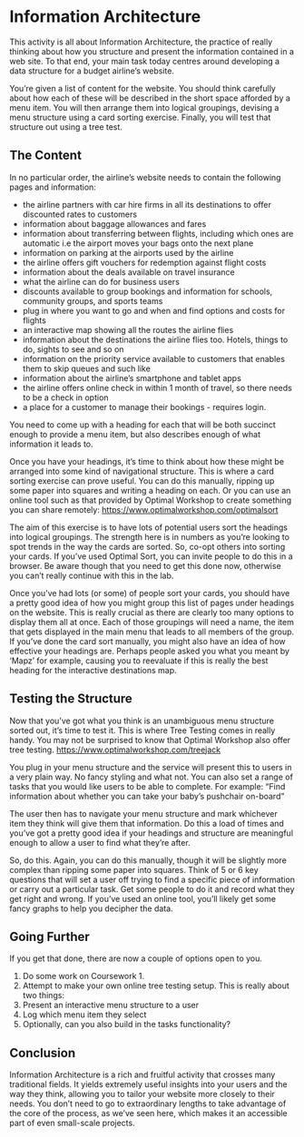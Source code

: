 # Information Architecture

This activity is all about Information Architecture, the practice of really thinking about how you structure and present the information contained in a web site. To that end, your main task today centres around developing a data structure for a budget airline’s website.

You’re given a list of content for the website. You should think carefully about how each of these will be described in the short space afforded by a menu item. You will then arrange them into logical groupings, devising a menu structure using a card sorting exercise. Finally, you will test that structure out using a tree test.

## The Content

In no particular order, the airline’s website needs to contain the following pages and information:

- the airline partners with car hire firms in all its destinations to offer discounted rates to customers
- information about baggage allowances and fares
- information about transferring between flights, including which ones are automatic i.e the airport moves your bags onto the next plane
- information on parking at the airports used by the airline
- the airline offers gift vouchers for redemption against flight costs
- information about the deals available on travel insurance
- what the airline can do for business users
- discounts available to group bookings and information for schools, community groups, and sports teams
- plug in where you want to go and when and find options and costs for flights
- an interactive map showing all the routes the airline flies
- information about the destinations the airline flies too. Hotels, things to do, sights to see and so on
- information on the priority service available to customers that enables them to skip queues and such like
- information about the airline’s smartphone and tablet apps
- the airline offers online check in within 1 month of travel, so there needs to be a check in option
- a place for a customer to manage their bookings - requires login.

You need to come up with a heading for each that will be both succinct enough to provide a menu item, but also describes enough of what information it leads to.

Once you have your headings, it’s time to think about how these might be arranged into some kind of navigational structure. This is where a card sorting exercise can prove useful. You can do this manually, ripping up some paper into squares and writing a heading on each. Or you can use an online tool such as that provided by Optimal Workshop to create something you can share remotely:
<https://www.optimalworkshop.com/optimalsort>

The aim of this exercise is to have lots of potential users sort the headings into logical groupings. The strength here is in numbers as you’re looking to spot trends in the way the cards are sorted. So, co-opt others into sorting your cards. If you’ve used Optimal Sort, you can invite people to do this in a browser. Be aware though that you need to get this done now, otherwise you can’t really continue with this in the lab.

Once you’ve had lots (or some) of people sort your cards, you should have a pretty good idea of how you might group this list of pages under headings on the website. This is really crucial as there are clearly too many options to display them all at once. Each of those groupings will need a name, the item that gets displayed in the main menu that leads to all members of the group.
If you’ve done the card sort manually, you might also have an idea of how effective your headings are. Perhaps people asked you what you meant by ‘Mapz’ for example, causing you to reevaluate if this is really the best heading for the interactive destinations map.

## Testing the Structure

Now that you’ve got what you think is an unambiguous menu structure sorted out, it’s time to test it. This is where Tree Testing comes in really handy. You may not be surprised to know that Optimal Workshop also offer tree testing.
<https://www.optimalworkshop.com/treejack>

You plug in your menu structure and the service will present this to users in a very plain way. No fancy styling and what not. You can also set a range of tasks that you would like users to be able to complete. For example:
“Find information about whether you can take your baby’s pushchair on-board”

The user then has to navigate your menu structure and mark whichever item they think will give them that information. Do this a load of times and you’ve got a pretty good idea if your headings and structure are meaningful enough to allow a user to find what they’re after.

So, do this. Again, you can do this manually, though it will be slightly more complex than ripping some paper into squares. Think of 5 or 6 key questions that will set a user off trying to find a specific piece of information or carry out a particular task. Get some people to do it and record what they get right and wrong. If you’ve used an online tool, you’ll likely get some fancy graphs to help you decipher the data.

## Going Further

If you get that done, there are now a couple of options open to you.

1. Do some work on Coursework 1.
2. Attempt to make your own online tree testing setup. This is really about two things:
3. Present an interactive menu structure to a user
4. Log which menu item they select
5. Optionally, can you also build in the tasks functionality?

## Conclusion

Information Architecture is a rich and fruitful activity that crosses many traditional fields. It yields extremely useful insights into your users and the way they think, allowing you to tailor your website more closely to their needs. You don’t need to go to extraordinary lengths to take advantage of the core of the process, as we’ve seen here, which makes it an accessible part of even small-scale projects.
